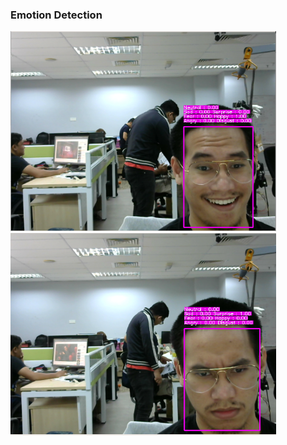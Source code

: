 ### Emotion Detection ###

<p float="left">
  <img src="/results/happy.png" width="425" />
  <img src="/results/angry.png" width="425" /> 
</p>
